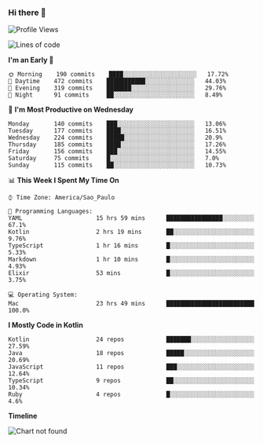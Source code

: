 ### Hi there 👋

<!--
**fernandonogueira/fernandonogueira** is a ✨ _special_ ✨ repository because its `README.md` (this file) appears on your GitHub profile.

Here are some ideas to get you started:

- 🔭 I’m currently working on ...
- 🌱 I’m currently learning ...
- 👯 I’m looking to collaborate on ...
- 🤔 I’m looking for help with ...
- 💬 Ask me about ...
- 📫 How to reach me: ...
- 😄 Pronouns: ...
- ⚡ Fun fact: ...
-->

<!--START_SECTION:waka-->
![Profile Views](http://img.shields.io/badge/Profile%20Views-11-blue)

![Lines of code](https://img.shields.io/badge/From%20Hello%20World%20I%27ve%20Written-504459%20lines%20of%20code-blue)

**I'm an Early 🐤** 

```text
🌞 Morning    190 commits    ████░░░░░░░░░░░░░░░░░░░░░   17.72% 
🌆 Daytime    472 commits    ███████████░░░░░░░░░░░░░░   44.03% 
🌃 Evening    319 commits    ███████░░░░░░░░░░░░░░░░░░   29.76% 
🌙 Night      91 commits     ██░░░░░░░░░░░░░░░░░░░░░░░   8.49%

```
📅 **I'm Most Productive on Wednesday** 

```text
Monday       140 commits    ███░░░░░░░░░░░░░░░░░░░░░░   13.06% 
Tuesday      177 commits    ████░░░░░░░░░░░░░░░░░░░░░   16.51% 
Wednesday    224 commits    █████░░░░░░░░░░░░░░░░░░░░   20.9% 
Thursday     185 commits    ████░░░░░░░░░░░░░░░░░░░░░   17.26% 
Friday       156 commits    ███░░░░░░░░░░░░░░░░░░░░░░   14.55% 
Saturday     75 commits     █░░░░░░░░░░░░░░░░░░░░░░░░   7.0% 
Sunday       115 commits    ██░░░░░░░░░░░░░░░░░░░░░░░   10.73%

```


📊 **This Week I Spent My Time On** 

```text
⌚︎ Time Zone: America/Sao_Paulo

💬 Programming Languages: 
YAML                     15 hrs 59 mins      ████████████████░░░░░░░░░   67.1% 
Kotlin                   2 hrs 19 mins       ██░░░░░░░░░░░░░░░░░░░░░░░   9.76% 
TypeScript               1 hr 16 mins        █░░░░░░░░░░░░░░░░░░░░░░░░   5.33% 
Markdown                 1 hr 10 mins        █░░░░░░░░░░░░░░░░░░░░░░░░   4.93% 
Elixir                   53 mins             █░░░░░░░░░░░░░░░░░░░░░░░░   3.75%

💻 Operating System: 
Mac                      23 hrs 49 mins      █████████████████████████   100.0%

```

**I Mostly Code in Kotlin** 

```text
Kotlin                   24 repos            ███████░░░░░░░░░░░░░░░░░░   27.59% 
Java                     18 repos            █████░░░░░░░░░░░░░░░░░░░░   20.69% 
JavaScript               11 repos            ███░░░░░░░░░░░░░░░░░░░░░░   12.64% 
TypeScript               9 repos             ██░░░░░░░░░░░░░░░░░░░░░░░   10.34% 
Ruby                     4 repos             █░░░░░░░░░░░░░░░░░░░░░░░░   4.6%

```


**Timeline**

![Chart not found](https://raw.githubusercontent.com/fernandonogueira/fernandonogueira/master/charts/bar_graph.png) 


<!--END_SECTION:waka-->
